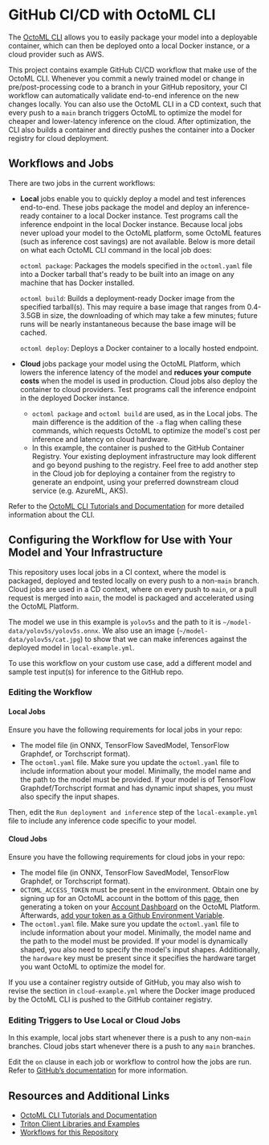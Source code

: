 # GitHub CI/CD with OctoML CLI

The [OctoML CLI](https://try.octoml.ai/cli) allows you to easily package your model into a
deployable container, which can then be deployed onto a local Docker instance, or a cloud
provider such as AWS.

This project contains example GitHub CI/CD workflow that make use of the OctoML CLI. 
Whenever you commit a newly trained model or change in pre/post-processing code to a branch
in your GitHub repository, your CI workflow can automatically validate end-to-end inference 
on the new changes locally. You can also use the OctoML CLI in a CD context, such that every
push to a `main` branch triggers OctoML to optimize the model for cheaper and lower-latency
inference on the cloud. After optimization, the CLI also builds a container and directly 
pushes the container into a Docker registry for cloud deployment.

## Workflows and Jobs

There are two jobs in the current workflows:
- **Local** jobs enable you to quickly deploy a model and test inferences end-to-end.
  These jobs package the model and deploy an inference-ready container to a local 
  Docker instance. Test programs call the inference 
  endpoint in the local Docker instance. Because local jobs never upload your model to the
  OctoML platform, some OctoML features (such as inference cost savings) are not available.
  Below is more detail on what each OctoML CLI command in the local job does:
  
  `octoml package`: Packages the models specified in the `octoml.yaml` file into a 
  Docker tarball that's ready to be built into an image on any machine that has Docker installed. 

  `octoml build`: Builds a deployment-ready Docker image from the specified tarball(s). 
  This may require a base image that ranges from 0.4-3.5GB in size, the downloading of 
  which may take a few minutes; future runs will be nearly instantaneous because the base image 
  will be cached.

  `octoml deploy`: Deploys a Docker container to a locally hosted endpoint.

- **Cloud** jobs package your model using the OctoML Platform, which lowers the inference
  latency of the model and **reduces your compute costs** when the model is used in 
  production. Cloud jobs also deploy the container to cloud providers. Test programs 
  call the inference endpoint in the deployed Docker instance.

  - `octoml package` and `octoml build` are used, as in the Local jobs. The main difference is the 
    addition of the `-a` flag when calling these commands, which requests OctoML
    to optimize the model's cost per inference and latency on cloud hardware.
  - In this example, the container is pushed to the GitHub Container Registry. Your existing deployment 
    infrastructure may look different and go beyond pushing to the registry. Feel free to add another 
    step in the Cloud job for deploying a container from the registry to generate an endpoint,
    using your preferred downstream cloud service (e.g. AzureML, AKS).
 
Refer to the [OctoML CLI Tutorials and Documentation](https://github.com/octoml/octoml-cli-tutorials)
for more detailed information about the CLI.

## Configuring the Workflow for Use with Your Model and Your Infrastructure

This repository uses local jobs in a CI context, where the model is packaged, deployed and
tested locally on every push to a non-`main` branch. Cloud jobs are used in a CD context,
where on every push to `main`, or a pull request is merged into `main`, the model is
packaged and accelerated using the OctoML Platform.

The model we use in this example is `yolov5s` and the path to it is 
`~/model-data/yolov5s/yolov5s.onnx`. We also use an image (`~/model-data/yolov5s/cat.jpg`)
to show that we can make inferences against the deployed model in `local-example.yml`.

To use this workflow on your custom use case, add a different model and sample test input(s)
for inference to the GitHub repo.

### Editing the Workflow

#### Local Jobs

Ensure you have the following requirements for local jobs in your repo:

- The model file (in ONNX, TensorFlow SavedModel, TensorFlow Graphdef, or Torchscript format).
- The `octoml.yaml` file. Make sure you update the `octoml.yaml` file to include information about your model.
Minimally, the model name and the path to the model must be provided. If your model is of TensorFlow Graphdef/Torchscript
format and has dynamic input shapes, you must also specify the input shapes.

Then, edit the `Run deployment and inference` step of the `local-example.yml` file to include any 
inference code specific to your model.

#### Cloud Jobs

Ensure you have the following requirements for cloud jobs in your repo:

- The model file (in ONNX, TensorFlow SavedModel, TensorFlow Graphdef, or Torchscript format).
- `OCTOML_ACCESS_TOKEN` must be present in the environment. Obtain one by 
  signing up for an OctoML account in the bottom of this [page](https://try.octoml.ai/cli/), then
  generating a token on your [Account Dashboard](https://app.octoml.ai/account/settings) on the OctoML Platform.
  Afterwards, [add your token as a Github Environment Variable](https://docs.github.com/en/actions/learn-github-actions/variables#creating-configuration-variables-for-a-repository).
- The `octoml.yaml` file. Make sure you update the `octoml.yaml` file to include information about your model.
  Minimally, the model name and the path to the model must be provided. If your model is dynamically shaped,
  you also need to specify the model's input shapes. Additionally, the `hardware` key must be 
  present since it specifies the hardware target you want OctoML to optimize the model for.

If you use a container registry outside of GitHub, you may also wish to revise the section in `cloud-example.yml`
where the Docker image produced by the OctoML CLI is pushed to the GitHub container registry.

### Editing Triggers to Use Local or Cloud Jobs

In this example, local jobs start whenever there is a push to any non-`main` branches.
Cloud jobs start whenever there is a push to any `main` branches.

Edit the `on` clause in each job or workflow to control how the jobs are run. Refer to
[GitHub’s documentation](https://docs.github.com/en/actions/using-workflows/triggering-a-workflow) 
for more information.

## Resources and Additional Links

- [OctoML CLI Tutorials and Documentation](https://github.com/octoml/octoml-cli-tutorials)
- [Triton Client Libraries and Examples](https://github.com/triton-inference-server/client)
- [Workflows for this Repository](https://github.com/octoml/octoml-cli-workflows/actions)
